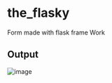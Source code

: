 # the_flasky
Form made with flask frame Work
## Output
![image](https://user-images.githubusercontent.com/77974484/144363798-d19613c8-8b84-483a-9981-5538065ab15a.png)
